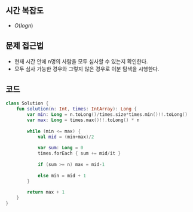 ## 시간 복잡도
 - $O(logn)$

## 문제 접근법
 - 현재 시간 안에 n명의 사람을 모두 심사할 수 있는지 확인한다.
 - 모두 심사 가능한 경우와 그렇지 않은 경우로 이분 탐색을 시행한다.

## 코드

```kotlin
class Solution {
    fun solution(n: Int, times: IntArray): Long {
        var min: Long = n.toLong()/times.size*times.min()!!.toLong()
        var max: Long = times.max()!!.toLong() * n
        
        while (min <= max) {
            val mid = (min+max)/2
            
            var sum: Long = 0
            times.forEach { sum += mid/it }
            
            if (sum >= n) max = mid-1
            
            else min = mid + 1
        }
        
        return max + 1
    }
}
```
